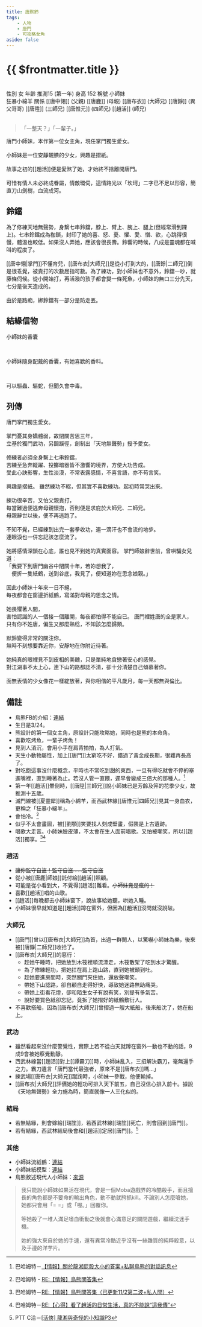 ```yaml
---
title: 唐默鈴
tags:
    - 人物
    - 唐門
    - 可攻略女角
aside: false
---
```


# {{ $frontmatter.title }}

<ChTabs position="bottom">
    <ChTab title="初識">
        <ChMeet 
			src='/images/characters/girl_0/normal.png' 
			nameTitle='小師妹'
			nameMain='唐默鈴'
			desc='芳名默鈴，唐門掌門獨生愛女，宛如森林小動物般的少女，性情淡漠，身繫七串從來不響的鈴噹。<br>興趣是摺紙。'
			:animation=true
		/>
    </ChTab>
</ChTabs>
<br>

<InfoList>
    <Info title="角色資料" :open=true>
        <table>
            <ChTr>
                <ChTd isTitle=true>
                    性別
                </ChTd>
                <ChTd>
                    女
                </ChTd>
            </ChTr>
            <ChTr>
                <ChTd isTitle=true>
                    年齡
                </ChTd>
                <ChTd>
                    推測15 (第一年)
                </ChTd>
            </ChTr>
            <ChTr>
                <ChTd isTitle=true>
                    身高
                </ChTd>
                <ChTd>
                    152
                </ChTd>
            </ChTr>
            <ChTr>
                <ChTd isTitle=true>
                    稱號
                </ChTd>
                <ChTd>
                    小師妹<br>狂暴小綿羊
                </ChTd>
            </ChTr>
            <ChTr>
                <ChTd isTitle=true position='center'>
                    關係
                </ChTd>
            </ChTr>
            <ChTr>
                <ChTd position='center'>
                    [[唐中翎]] (父親)
                </ChTd>
            </ChTr>
            <ChTr>
                <ChTd position='center'>
                    [[唐鹿]] (母親)
                </ChTd>
            </ChTr>
            <ChTr>
                <ChTd position='center'>  
                    [[唐布衣]] (大師兄)
                </ChTd>
            </ChTr>
            <ChTr>
                <ChTd position='center'>  
                    [[唐錚]] (異父哥哥)
                </ChTd>
            </ChTr>
            <ChTr>
                <ChTd position='center'>  
                    [[唐陞]] (三師兄)
                </ChTd>
            </ChTr>
            <ChTr>
                <ChTd position='center'>  
                    [[唐惟元]] (四師兄)
                </ChTd>
            </ChTr>
            <ChTr>
                <ChTd position='center'>
                    [[趙活]] (師兄)
                </ChTd>
            </ChTr>
        </table>
    </Info>
</InfoList>

> 「一整天？」「一輩子。」

唐門小師妹，本作第一位女主角，現任掌門獨生愛女。
<br><br>
小師妹是一位安靜靦腆的少女，興趣是摺紙。
<br><br>
故事之初的[[趙活]]便是愛煞了她，才始終不捨離開唐門。
<br><br>
可惜有情人未必終成眷屬，情敵環伺，這情路光以「坎坷」二字已不足以形容，簡直刀山劍樹，血流成河。

<div style="clear:both;"></div>

## 鈴鐺

為了修練天地無聲勢，身繫七串鈴鐺，脖上、臂上、腕上、腿上(但經常滑到踝上)。七串鈴鐺成為枷鎖，封印了她的喜、怒、憂、懼、愛、憎、欲，心跳得很慢，體溫也較低。如果沒人弄她，應該會很長壽。鈴響的時候，八成是靈魂都在喊叫的程度了。
<br><br>
[[唐中翎|掌門]]不懂育兒，[[唐布衣|大師兄]]是從小打到大的，[[唐錚|二師兄]]倒是很乖覺，被責打的次數屈指可數。為了練功，對小師妹也不意外，鈴鐺一吵，就藤條伺候。從小開始打，再活潑的孩子都會變一條死魚，小師妹的無口三分先天，七分是後天造成的。
<br><br>
由於是路痴，綁鈴鐺有一部分是防走丟。

## 結緣信物

<SpecialItemIcon :size="`medium`" :needLink="false" :no="1000" />

小師妹的香囊

<br>

小師妹隨身配戴的香囊，有她喜歡的香料。

<br>

可以驅蟲、驅蛇，但聞久會中毒。

## 列傳

<Tabs>
  <Tab title="列傳一">
	唐門掌門獨生愛女。<br><br>
	掌門憂其身嬌體弱，故閉關苦思三年，<br>
	立基於獨門武功，另闢蹊徑，創制出「天地無聲勢」授予愛女。<br><br>
	修練者必須全身繫上七串鈴鐺，<br>
	苦練至急奔縱躍、投擲暗器皆不激響的境界，方使大功告成。<br>
	受此心訣影響，生性淡漠，不常表露感情，不喜言語，亦不苟言笑。<br><br>
	興趣是摺紙。
  </Tab>
  <Tab title="列傳二">
	雖然練功不輟，但其實不喜歡練功。起初時常哭出來。<br><br>
	練功很辛苦，又怕父親責打，<br>
	每當難過便逃奔母親懷抱，否則便是求庇於大師兄、二師兄。<br>
	母親辭世以後，便不再逃跑了。<br><br>
	不知不覺，已經練到出完一套拳收功，連一滴汗也不會流的地步。<br>
	連眼淚也一併忘記該怎麼流了。<br><br>
	她將感情深鎖在心底，誰也見不到她的真實面容。
  </Tab>
  <Tab title="列傳三">
	掌門師娘辭世前，曾哄騙女兒道：<br>
	「我要下到唐門幽谷中閉關十年，若妳想我了，<br>
	　便折一隻紙鶴，送到谷底，我見了，便知道妳在思念娘親。」<br><br>
	因此小師妹十年來一日不絕，<br>
	每夜都會在窗邊折紙鶴，寫滿對母親的思念之情。<br><br>
	她畏懼著人間，<br>
	害怕認識的人一個接一個離開，每夜都怕得不能自已。
  </Tab>
  <Tab title="列傳四">
	唐門裡姓唐的全是家人，<br>
	只有你不姓唐，偏生又那麼熟稔，不知該怎麼歸類。<br><br>
	默鈴變得非常的關注你。<br>
	無時不刻想要靠近你，安靜地在你附近待著。<br><br>
	她純真的眼裡見不到皮相的美醜，只是單純地貪戀著安心的感覺。<br>
	對江湖事不太上心，連下山的路都認不清，卻十分清楚自己傾慕著你。<br><br>
	面無表情的少女像花一樣綻放著，與你相偕的平凡歲月，每一天都無與倫比。
  </Tab>
</Tabs>

## 備註

- 鳥熊FB的介紹：[連結](https://www.facebook.com/obbstudio/photos/pb.100076301525150.-2207520000/119387850459402/?type=3)
- 生日是3/24。
- 熊設計的第一個女主角，原設計只能攻略她，同時也是熊的本命角。
- 喜歡吃烤魚，一輩子烤魚！
- 見到人消沉，會用小手在肩背拍拍，為人打氣。
- 天生小動物屬性，加上[[唐門]]太窮吃不好，錯過了黃金成長期，很難再長高了。
- 對吃飽這事沒什麼概念，平時也不常吃到甜的東西，一旦有得吃就會不停的塞進嘴裡，直到睡著為止。若沒人管一直餵，遲早會變成三倍大的那種人。[^1]
- 第一年[[趙活]]暈倒時，[[唐陞|三師兄]]說小師妹已是芳齡及笄的花季少女，故推測十五歲。
- 滅門線被[[夏靈犀]]稱為小綿羊，而西武林線[[唐惟元|四師兄]]見其一身血衣，更稱之「狂暴小綿羊」。
- 會怕冷。[^3]
- 似乎不太會畫圖，被[[劉顎]]笑要找人刻成壁畫，假裝是上古遺跡。
- 唱歌大走音。小師妹臉皮薄，不太會在生人面前唱歌。又怕被嘲笑，所以[[趙活]]獨享。[^4][^5]

### 趙活

- ~~讓你監守自盜！監守自盜……監守自盜~~
- 從小被[[唐鹿|師娘]]託付給[[趙活]]照顧。
- 可能是從小看到大，不覺得[[趙活]]難看。~~小師妹竟是瘋的！~~
- 喜歡[[趙活]]唱的山歌。
- [[趙活]]每晚都去小師妹窗下，說故事給她聽，哄她入睡。
- 小師妹很早就知道是[[趙活]]蹲在窗外，但因為[[趙活]]沒問就沒說破。

### 大師兄

- [[唐門]]曾以[[唐布衣|大師兄]]為首，出過一群閒人，以驚嚇小師妹為樂，後來被[[唐錚|二師兄]]收拾了。
- [[唐布衣|大師兄]]的惡行：
    - 趁她午睡時，把她放到木筏裡順流漂走，木筏散架了吃到水才驚醒。
    - 為了修練輕功，把她扛在肩上跑山路，直到她被顛到吐。
    - 趁她要進房間時，突然關門夾住她，還放聲嘲笑。
    - 帶她下山認路，卻自顧自走得好快，導致她迷路無助痛哭。
    - 帶她上街看花燈，卻和陌生女子有說有笑，別提有多氣苦。
    - 說好要買色紙卻忘記，竟拆了她摺好的紙鶴敷衍人。
- 不喜歡搭船，因為[[唐布衣|大師兄]]曾摺過一艘大紙船，後來船沈了，她在船上。

### 武功

- 雖然看起來沒什麼警覺性，實際上若不從白天就蹲在窗外一動也不動的話，9成9會被她察覺動靜。
- 西武林線當[[趙活]]對上[[譚霸刀]]時，小師妹亂入，三招解決霸刀，毫無還手之力。霸刀遺言「唐門當代最強者，原來不是[[唐布衣]]嗎...」
- 練武場[[唐布衣|大師兄]]蹴踘時，小師妹一參戰，他便輸掉。
- [[唐布衣|大師兄]]評價她的輕功可排入天下前五，自己沒信心排入前十。據說《天地無聲勢》全力施為時，簡直就像一人三化似的。

### 結局

- 若無結緣，則會嫁給[[瑞笙]]，若西武林線[[瑞笙]]死亡，則會回到[[唐門]]。
- 若有結緣，西武林結局後會和[[趙活]]定居[[唐門]]。[^2]

### 其他

- 小師妹流紙鶴：[連結](https://www.facebook.com/obbstudio/posts/136833392048181?rdid=ZkNxP6wJ5mrUQZpK)
- 小師妹紙模型：[連結](https://www.facebook.com/story.php?story_fbid=431711456048902&id=100076301525150&mibextid=oFDknk&rdid=GFOHhRHD9w0HwSTS)
- 鳥熊敘述現代人小師妹：[來源](https://www.facebook.com/obbstudio/posts/pfbid02eAuA5dxrPNzVAtVYGNGbLUi4n6W4EEtTad2Dw4QCZzBwQ9k7YCo8T71jukgRGD3Rl?comment_id=673300937515487)
> 我只能說小師妹如果活在現代，會是一個Moba遊戲界的冷酷殺手，而且擅長的角色都是不要命的輸出角色，動不動就胯抓kill。不論別人怎麼嗆她，她都只會用「= =」或「喔。」回覆你。<br><br>
> 等她殺了一堆人滿足嗜血衝動之後就會心滿意足的關閉遊戲，繼續沈迷手機。<br><br>
> 她的強大來自於她的手速，還有異常冷酷近乎沒有一絲雜質的純粹殺意，以及手邊的洋芋片。

[^1]: 巴哈姆特－[【情報】關於龍湘屁股大小的答案+私聊鳥熊的對話訊息](https://forum.gamer.com.tw/C.php?bsn=73317&snA=2973&tnum=8)
[^2]: PTT C洽－[\[活俠\] 龍湘與奇怪的小知識P3](https://www.ptt.cc/bbs/C_Chat/M.1729093866.A.C8A.html)
[^3]: 巴哈姆特 - [RE:【情報】鳥熊問答集](https://forum.gamer.com.tw/Co.php?bsn=73317&sn=12029)
[^4]: 巴哈姆特－[RE:【情報】鳥熊問答集（已更新11/2第二波+私人問）](https://forum.gamer.com.tw/Co.php?bsn=73317&sn=12184&subbsn=1&bPage=0)
[^5]: 巴哈姆特－[RE:【心得】看了趙活的日常生活，真的不能說“這我傳”](https://forum.gamer.com.tw/Co.php?bsn=73317&sn=12057&subbsn=1&bPage=0)